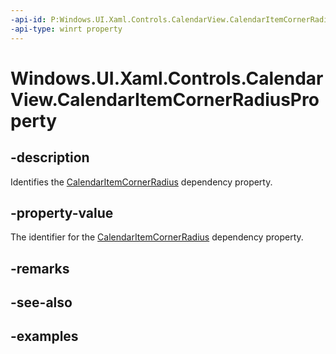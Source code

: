 ```yaml
---
-api-id: P:Windows.UI.Xaml.Controls.CalendarView.CalendarItemCornerRadiusProperty
-api-type: winrt property
---
```


# Windows.UI.Xaml.Controls.CalendarView.CalendarItemCornerRadiusProperty

<!--
public static Windows.UI.Xaml.DependencyProperty CalendarItemCornerRadiusProperty { get; }
-->


## -description

Identifies the [CalendarItemCornerRadius](calendarview_calendaritemcornerradius.md) dependency property.

## -property-value

The identifier for the [CalendarItemCornerRadius](calendarview_calendaritemcornerradius.md) dependency property.

## -remarks

## -see-also

## -examples


